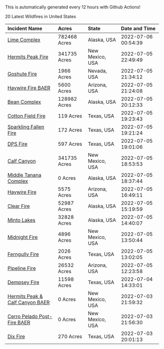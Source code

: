 This is automatically generated every 12 hours with Github Actions!

20 Latest Wildfires in United States

 | Incident Name | Acres | State | Date and Time |
|:---|:---|:---|:---|
| [Lime Complex](https://inciweb.nwcg.gov/incident/8173/) | 782468 Acres | Alaska, USA | 2022-07-06 00:54:39 |
| [Hermits Peak Fire](https://inciweb.nwcg.gov/incident/8049/) | 341735 Acres | New Mexico, USA | 2022-07-05 22:49:49 |
| [Goshute Fire](https://inciweb.nwcg.gov/incident/8180/) | 1966 Acres | Nevada, USA | 2022-07-05 21:34:12 |
| [Haywire Fire BAER](https://inciweb.nwcg.gov/incident/8179/) | 5600 Acres | Arizona, USA | 2022-07-05 21:24:08 |
| [Bean Complex](https://inciweb.nwcg.gov/incident/8183/) | 128982 Acres | Alaska, USA | 2022-07-05 20:12:33 |
| [Cotton Field Fire](https://inciweb.nwcg.gov/incident/8200/) | 119 Acres | Texas, USA | 2022-07-05 19:23:43 |
| [Sparkling Fallen Fire](https://inciweb.nwcg.gov/incident/8202/) | 172 Acres | Texas, USA | 2022-07-05 19:21:24 |
| [DPS Fire](https://inciweb.nwcg.gov/incident/8198/) | 597 Acres | Texas, USA | 2022-07-05 19:01:06 |
| [Calf Canyon](https://inciweb.nwcg.gov/incident/8069/) | 341735 Acres | New Mexico, USA | 2022-07-05 18:53:53 |
| [Middle Tanana Complex](https://inciweb.nwcg.gov/incident/8201/) | 0 Acres | Alaska, USA | 2022-07-05 18:37:44 |
| [Haywire Fire](https://inciweb.nwcg.gov/incident/8155/) | 5575 Acres | Arizona, USA | 2022-07-05 16:49:11 |
| [Clear Fire](https://inciweb.nwcg.gov/incident/8178/) | 52987 Acres | Alaska, USA | 2022-07-05 15:19:59 |
| [Minto Lakes](https://inciweb.nwcg.gov/incident/8182/) | 32828 Acres | Alaska, USA | 2022-07-05 14:40:07 |
| [Midnight Fire](https://inciweb.nwcg.gov/incident/8147/) | 4896 Acres | New Mexico, USA | 2022-07-05 13:50:44 |
| [Ferngully Fire](https://inciweb.nwcg.gov/incident/8199/) | 2026 Acres | Texas, USA | 2022-07-05 13:02:05 |
| [Pipeline Fire](https://inciweb.nwcg.gov/incident/8152/) | 26532 Acres | Arizona, USA | 2022-07-05 12:23:58 |
| [Dempsey Fire](https://inciweb.nwcg.gov/incident/8174/) | 11598 Acres | Texas, USA | 2022-07-04 14:33:01 |
| [Hermits Peak & Calf Canyon BAER](https://inciweb.nwcg.gov/incident/8104/) | 0 Acres | New Mexico, USA | 2022-07-03 21:59:32 |
| [Cerro Pelado Post-Fire BAER](https://inciweb.nwcg.gov/incident/8118/) | 0 Acres | New Mexico, USA | 2022-07-03 21:56:30 |
| [Dix Fire](https://inciweb.nwcg.gov/incident/8197/) | 270 Acres | Texas, USA | 2022-07-03 20:01:13 |
